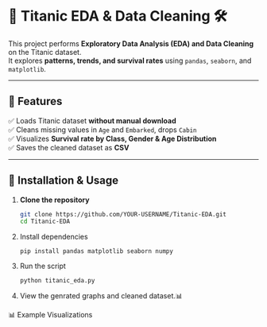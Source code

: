 # 🚢 Titanic EDA & Data Cleaning 🛠️  

This project performs **Exploratory Data Analysis (EDA) and Data Cleaning** on the Titanic dataset.  
It explores **patterns, trends, and survival rates** using `pandas`, `seaborn`, and `matplotlib`.

---

## 📌 Features
✅ Loads Titanic dataset **without manual download**  
✅ Cleans missing values in `Age` and `Embarked`, drops `Cabin`  
✅ Visualizes **Survival rate by Class, Gender & Age Distribution**  
✅ Saves the cleaned dataset as **CSV**  

---

## 🔧 Installation & Usage
1. **Clone the repository**  
   ```bash
   git clone https://github.com/YOUR-USERNAME/Titanic-EDA.git
   cd Titanic-EDA
2. Install dependencies
   ```
   pip install pandas matplotlib seaborn numpy
3. Run the script
   ```
   python titanic_eda.py
4. View the genrated graphs and cleaned dataset.📊

📊 Example Visualizations
